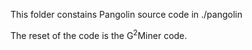This folder constains Pangolin source code in ./pangolin

The reset of the code is the G<sup>2</sup>Miner code.
